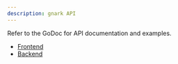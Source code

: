 ```yaml
---
description: gnark API
---
```


Refer to the GoDoc for API documentation and examples. 

* [Frontend](https://pkg.go.dev/github.com/consensys/gnark@v0.3.8/frontend)
* [Backend](https://pkg.go.dev/github.com/consensys/gnark@v0.3.8/backend)
